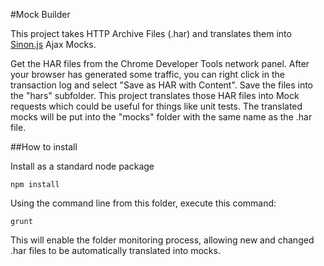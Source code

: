 #Mock Builder

This project takes HTTP Archive Files (.har) and translates them into [Sinon.js](http://sinonjs.org/) Ajax Mocks.

Get the HAR files from the Chrome Developer Tools network panel.  After your browser has generated some traffic,
you can right click in the transaction log and select "Save as HAR with Content".  Save the files into the "hars"
subfolder.  This project translates those HAR files into Mock requests which could be useful for things like 
unit tests.  The translated mocks will be put into the "mocks" folder with the same name as the .har file.

##How to install

Install as a standard node package

    npm install

Using the command line from this folder, execute this command:

    grunt

This will enable the folder monitoring process, allowing new and changed .har files to be automatically 
translated into mocks.